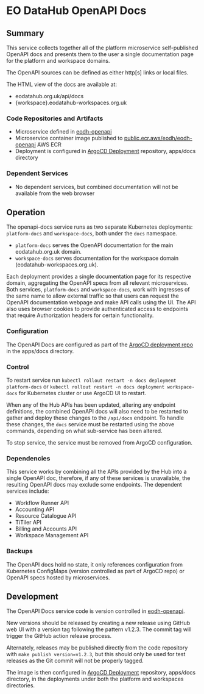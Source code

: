 # EO DataHub OpenAPI Docs

## Summary

This service collects together all of the platform microservice self-published OpenAPI docs and presents them to the user a single documentation page for the platform and workspace domains.

The OpenAPI sources can be defined as either http[s] links or local files.

The HTML view of the docs are available at:

- eodatahub.org.uk/api/docs
- {workspace}.eodatahub-workspaces.org.uk

### Code Repositories and Artifacts

- Microservice defined in [eodh-openapi](https://github.com/EO-DataHub/eodh-openapi)
- Microservice container image published to [public.ecr.aws/eodh/eodh-openapi](public.ecr.aws/eodh/eodh-openapi) AWS ECR
- Deployment is configured in [ArgoCD Deployment](https://github.com/EO-DataHub/eodhp-argocd-deployment) repository, apps/docs directory

### Dependent Services

- No dependent services, but combined documentation will not be available from the web browser

## Operation

The openapi-docs service runs as two separate Kubernetes deployments: `platform-docs` and `workspace-docs`, both under the `docs` namespace.  
- `platform-docs` serves the OpenAPI documentation for the main eodatahub.org.uk domain.
- `workspace-docs` serves documentation for the workspace domain (eodatahub-workspaces.org.uk).

Each deployment provides a single documentation page for its respective domain, aggregating the OpenAPI specs from all relevant microservices.  
Both services, `platform-docs` and `workspace-docs`, work with ingresses of the same name to allow external traffic so that users can request the OpenAPI documentation webpage and make API calls using the UI. The API also uses browser cookies to provide authenticated access to endpoints that require Authorization headers for certain functionality.

### Configuration

The OpenAPI Docs are configured as part of the [ArgoCD deployment repo](https://github.com/EO-DataHub/eodhp-argocd-deployment) in the apps/docs directory.

### Control

To restart service run `kubectl rollout restart -n docs deployment platform-docs` or `kubectl rollout restart -n docs deployment workspace-docs` for Kubernetes cluster or use ArgoCD UI to restart.

When any of the Hub APIs has been updated, altering any endpoint definitions, the combined OpenAPI docs will also need to be restarted to gather and deploy these changes to the `/api/docs` endpoint. To handle these changes, the `docs` service must be restarted using the above commands, depending on what sub-service has been altered.

To stop service, the service must be removed from ArgoCD configuration.

### Dependencies

This service works by combining all the APIs provided by the Hub into a single OpenAPI doc, therefore, if any of these services is unavailable, the resulting OpenAPI docs may exclude some endpoints. The dependent services include:
- Workflow Runner API
- Accounting API
- Resource Catalogue API
- TiTiler API
- Billing and Accounts API
- Workspace Management API

### Backups

The OpenAPI docs hold no state, it only references configuration from Kubernetes ConfigMaps (version controlled as part of ArgoCD repo) or OpenAPI specs hosted by microservices.

## Development

The OpenAPI Docs service code is version controlled in [eodh-openapi](https://github.com/EO-DataHub/eodh-openapi).

New versions should be released by creating a new release using GitHub web UI with a version tag following the pattern v1.2.3. The commit tag will trigger the GitHub action release process.

Alternately, releases may be published directly from the code repository with `make publish version=v1.2.3`, but this should only be used for test releases as the Git commit will not be properly tagged.

The image is then configured in [ArgoCD Deployment](https://github.com/EO-DataHub/eodhp-argocd-deployment) repository, apps/docs directory, in the deployments under both the platform and workspaces directories.

